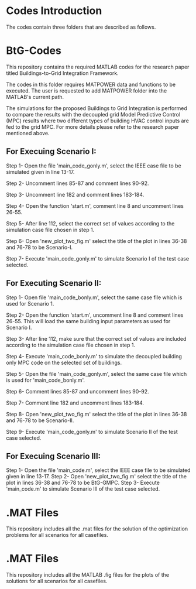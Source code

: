 # Codes Introduction

The codes contain three folders that are described as follows. 

# BtG-Codes

This repository contains the required MATLAB codes for the research paper titled Buildings-to-Grid Integration Framework.

The codes in this folder requires MATPOWER data and functions to be executed. The user is requested to add MATPOWER folder into the MATLAB's current path.

The simulations for the proposed Buildings to Grid Integration is performed to compare the results with the decoupled grid Model Predictive Control (MPC) results where two different types of building HVAC control inputs are fed to the grid MPC. For more details please refer to the research paper mentioned above.

## For Execuing Scenario I:

Step 1- Open the file 'main_code_gonly.m', select the IEEE case file to be simulated given in line 13-17.

Step 2- Uncomment lines 85-87 and comment lines 90-92.

Step 3- Uncomment line 182 and comment lines 183-184.

Step 4- Open the function 'start.m', comment line 8 and uncomment lines 26-55.

Step 5- After line 112, select the correct set of values according to the simulation case file chosen in step 1.

Step 6- Open 'new_plot_two_fig.m' select the title of the plot in lines 36-38 and 76-78 to be Scenario-I.

Step 7- Execute 'main_code_gonly.m' to simulate Scenario I of the test case selected.

## For Executing Scenario II:

Step 1- Open file 'main_code_bonly.m', select the same case file which is used for Scenario 1.

Step 2- Open the function 'start.m', uncomment line 8 and comment lines 26-55. This will load the same building input parameters as used for Scenario I.

Step 3- After line 112, make sure that the correct set of values are included according to the simulation case file chosen in step 1.

Step 4- Execute 'main_code_bonly.m' to simulate the decoupled building only MPC code on the selected set of buildings.

Step 5- Open the file 'main_code_gonly.m', select the same case file which is used for 'main_code_bonly.m'.

Step 6- Comment lines 85-87 and uncomment lines 90-92.

Step 7- Comment line 182 and uncomment lines 183-184.

Step 8- Open 'new_plot_two_fig.m' select the title of the plot in lines 36-38 and 76-78 to be Scenario-II.

Step 9- Execute 'main_code_gonly.m' to simulate Scenario II of the test case selected.

## For Execuing Scenario III:

Step 1- Open the file 'main_code.m', select the IEEE case file to be simulated given in line 13-17. Step 2- Open 'new_plot_two_fig.m' select the title of the plot in lines 36-38 and 76-78 to be BtG-GMPC. Step 3- Execute 'main_code.m' to simulate Scenario III of the test case selected.

# .MAT Files

This repository includes all the .mat files for the solution of the optimization problems for all scenarios for all casefiles. 

# .MAT Files

This repository includes all the MATLAB .fig files for the plots of the solutions for all scenarios for all casefiles. 

